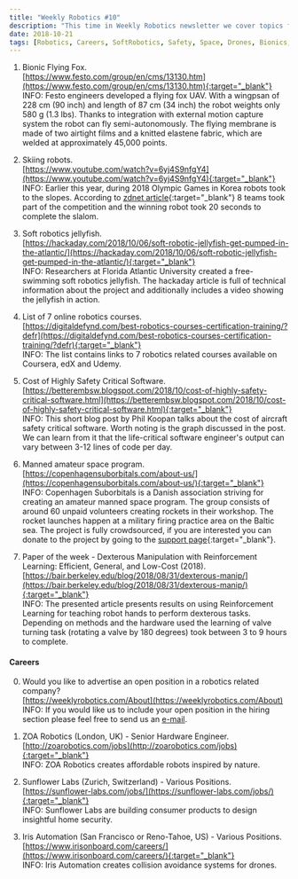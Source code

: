 ```yaml
---
title: "Weekly Robotics #10"
description: "This time in Weekly Robotics newsletter we cover topics from bionic drones, skiing robots and jellyfish. We also touch on topics related to space and safety systems."
date: 2018-10-21
tags: [Robotics, Careers, SoftRobotics, Safety, Space, Drones, Bionics, RobotManipulation]
---
```


1) Bionic Flying Fox.
<br>[https://www.festo.com/group/en/cms/13130.htm](https://www.festo.com/group/en/cms/13130.htm){:target="_blank"}<br>
INFO: Festo engineers developed a flying fox UAV. With a wingpsan of 228 cm (90 inch) and length of 87 cm (34 inch) the robot weights only 580 g (1.3 lbs). Thanks to integration with external motion capture system the robot can fly semi-autonomously. The flying membrane is made of two airtight films and a knitted elastene fabric, which are welded at approximately 45,000 points. 

2) Skiing robots.
<br>[https://www.youtube.com/watch?v=6yj4S9nfgY4](https://www.youtube.com/watch?v=6yj4S9nfgY4){:target="_blank"}<br>
INFO: Earlier this year, during 2018 Olympic Games in Korea robots took to the slopes. According to [zdnet article](https://www.zdnet.com/article/autonomous-robot-skiers-hit-the-slopes-in-south-korea/){:target="_blank"} 8 teams took part of the competition and the winning robot took 20 seconds to complete the slalom.

3) Soft robotics jellyfish.
<br>[https://hackaday.com/2018/10/06/soft-robotic-jellyfish-get-pumped-in-the-atlantic/](https://hackaday.com/2018/10/06/soft-robotic-jellyfish-get-pumped-in-the-atlantic/){:target="_blank"}<br>
INFO: Researchers at Florida Atlantic University created a free-swimming soft robotics jellyfish. The hackaday article is full of technical information about the project and additionally includes a video showing the jellyfish in action.

4) List of 7 online robotics courses.
<br>[https://digitaldefynd.com/best-robotics-courses-certification-training/?defr](https://digitaldefynd.com/best-robotics-courses-certification-training/?defr){:target="_blank"}<br>
INFO: The list contains links to 7 robotics related courses available on Coursera, edX and Udemy.

5) Cost of Highly Safety Critical Software.
<br>[https://betterembsw.blogspot.com/2018/10/cost-of-highly-safety-critical-software.html](https://betterembsw.blogspot.com/2018/10/cost-of-highly-safety-critical-software.html){:target="_blank"}<br>
INFO: This short blog post by Phil Koopan talks about the cost of aircraft safety critical software. Worth noting is the graph discussed in the post. We can learn from it that the life-critical software engineer's output can vary between 3-12 lines of code per day. 

6) Manned amateur space program.
<br>[https://copenhagensuborbitals.com/about-us/](https://copenhagensuborbitals.com/about-us/){:target="_blank"}<br>
INFO: Copenhagen Suborbitals is a Danish association striving for creating an amateur manned space program. The group consists of around 60 unpaid volunteers creating rockets in their workshop. The rocket launches happen at a military firing practice area on the Baltic sea. The project is fully crowdsourced, if you are interested you can donate to the project by going to the [support page](https://copenhagensuborbitals.com/support-us/){:target="_blank"}.

7) Paper of the week - Dexterous Manipulation with Reinforcement Learning: Efficient, General, and Low-Cost (2018).
<br>[https://bair.berkeley.edu/blog/2018/08/31/dexterous-manip/](https://bair.berkeley.edu/blog/2018/08/31/dexterous-manip/){:target="_blank"}<br>
INFO: The presented article presents results on using Reinforcement Learning for teaching robot hands to perform dexterous tasks. Depending on methods and the hardware used the learning of valve turning task (rotating a valve by 180 degrees) took between 3 to 9 hours to complete.


#### Careers

0) Would you like to advertise an open position in a robotics related company?
<br>[https://weeklyrobotics.com/About](https://weeklyrobotics.com/About)<br>
INFO: If you would like us to include your open position in the hiring section please feel free to send us an [e-mail](mailto:careers@weeklyrobotics.com).

1) ZOA Robotics (London, UK) - Senior Hardware Engineer.
<br>[http://zoarobotics.com/jobs](http://zoarobotics.com/jobs){:target="_blank"}<br>
INFO: ZOA Robotics creates affordable robots inspired by nature.

2) Sunflower Labs (Zurich, Switzerland) - Various Positions.
<br>[https://sunflower-labs.com/jobs/](https://sunflower-labs.com/jobs/){:target="_blank"}<br>
INFO: Sunflower Labs are building consumer products to design insightful home security.

3) Iris Automation (San Francisco or Reno-Tahoe, US) - Various Positions.
<br>[https://www.irisonboard.com/careers/](https://www.irisonboard.com/careers/){:target="_blank"}<br>
INFO: Iris Automation creates collision avoidance systems for drones.
